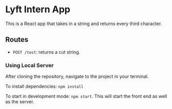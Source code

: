# Lyft Intern App

This is a React app that takes in a string and returns every third character.

## Routes

- `POST /test`: returns a cut string.

### Using Local Server

After cloning the repository, navigate to the project in your terminal.

To install dependencies: `npm install`

To start in development mode: `npm start`. This will start the front end as well as the server.
